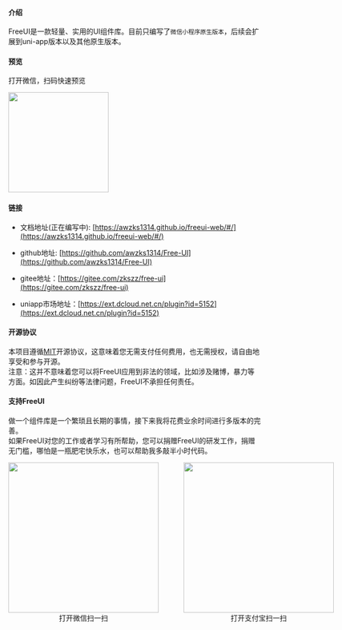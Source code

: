 
#### 介绍

FreeUI是一款轻量、实用的UI组件库。目前只编写了`微信小程序原生版本`，后续会扩展到uni-app版本以及其他原生版本。

#### 预览

打开微信，扫码快速预览

<div align="left"><image src="https://z3.ax1x.com/2021/06/01/2nN0yt.jpg" width="200" height="200"> </image></div>

#### 链接

- 文档地址(正在编写中): [https://awzks1314.github.io/freeui-web/#/](https://awzks1314.github.io/freeui-web/#/)

- github地址: [https://github.com/awzks1314/Free-UI](https://github.com/awzks1314/Free-UI)

- gitee地址：[https://gitee.com/zkszz/free-ui](https://gitee.com/zkszz/free-ui)

- uniapp市场地址：[https://ext.dcloud.net.cn/plugin?id=5152](https://ext.dcloud.net.cn/plugin?id=5152)

#### 开源协议

本项目遵循[MIT](https://en.wikipedia.org/wiki/MIT_License)开源协议，这意味着您无需支付任何费用，也无需授权，请自由地享受和参与开源。
<br>
注意：这并不意味着您可以将FreeUI应用到非法的领域，比如涉及赌博，暴力等方面。如因此产生纠纷等法律问题，FreeUI不承担任何责任。

#### 支持FreeUI

做一个组件库是一个繁琐且长期的事情，接下来我将花费业余时间进行多版本的完善。
<br>
如果FreeUI对您的工作或者学习有所帮助，您可以捐赠FreeUI的研发工作，捐赠无门槛，哪怕是一瓶肥宅快乐水，也可以帮助我多敲半小时代码。

<div style="display:flex;">
	<div align="center"><image src="https://z3.ax1x.com/2021/06/01/2nNdSA.jpg" width="300" height="300"> </image><div>打开微信扫一扫</div></div>
	<div style="margin-left:50px;" align="center"><image src="https://z3.ax1x.com/2021/06/01/2nNBOP.png" width="300" height="300"> </image><div>打开支付宝扫一扫</div></div>
</div>








